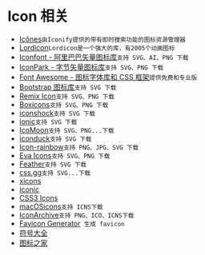 # Icon 相关

- [<Badge type="danger" text="Top" vertical="middle" /> Icônes](https://icones.js.org/)`由Iconify提供的带有即时搜索功能的图标资源管理器`
- [<Badge type="danger" text="Top" vertical="middle" /> Lordicon](https://lordicon.com/)`Lordicon是一个强大的库，有2005个动画图标`
- [<Badge type="danger" text="Top" vertical="middle" /> Iconfont - 阿里巴巴矢量图标库](https://www.iconfont.cn/)`支持 SVG、AI、PNG 下载`
- [IconPark - 字节矢量图标库](https://iconpark.oceanengine.com/official)`支持 SVG、PNG 下载`
- [Font Awesome - 图标字体库和 CSS 框架](https://fa5.dashgame.com/)`提供免费和专业版`
- [Bootstrap 图标库](https://icons.bootcss.com/)`支持 SVG 下载`
- [<Badge type="danger" text="Top" vertical="middle" /> Remix Icon](https://remixicon.com/)`支持 SVG、PNG 下载`
- [<Badge type="danger" text="Top" vertical="middle" /> Boxicons](https://boxicons.com/)`支持 SVG、PNG 下载`
- [<Badge type="danger" text="Top" vertical="middle" /> iconshock](https://www.iconshock.com/)`支持 SVG 下载`
- [ionic](https://ionic.io/ionicons)`支持 SVG 下载`
- [IcoMoon](https://icomoon.io/app/#/select)`支持 SVG、PNG...下载`
- [<Badge type="danger" text="Top" vertical="middle" /> iconduck](https://iconduck.com/)`支持 SVG 下载`
- [Icon-rainbow](https://free-icon-rainbow.com/)`支持 PNG、JPG、SVG 下载`
- [<Badge type="danger" text="Top" vertical="middle" /> Eva Icons](https://akveo.github.io/eva-icons/)`支持 SVG、PNG 下载`
- [Feather](https://feathericons.com/)`支持 SVG 下载`
- [<Badge type="danger" text="Top" vertical="middle" /> css.gg](https://css.gg/)`支持 SVG...下载`
- [xicons](https://www.xicons.org/#/zh-CN)
- [iconic](https://iconic.app/)
- [CSS3 Icons](http://www.uiplayground.in/css3-icons/)
- [macOSicons](https://macosicons.com/)`支持 ICNS下载`
- [IconArchive](https://iconarchive.com/)`支持 PNG、ICO、ICNS下载`
- [Favicon Generator](https://realfavicongenerator.net/)` 生成 favicon`
- [符号大全](http://www.fuhaodaquan.org/)
- [图标之家](http://www.icosky.com/)
